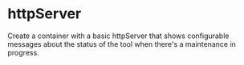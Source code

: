 # httpServer
Create a container with a basic httpServer that shows configurable messages about the status of the tool when there's a maintenance in progress. 
